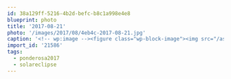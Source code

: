 ```yaml
---
id: 38a129ff-5216-4b2d-befc-b8c1a998e4e8
blueprint: photo
title: '2017-08-21'
photo: '/images/2017/08/4eb4c-2017-08-21.jpg'
caption: '<!-- wp:image --><figure class="wp-block-image"><img src="/assets/images/2017/08/4eb4c-2017-08-21.jpg" /></figure><!-- /wp:image --><!-- wp:paragraph --><p>Random portapottie pinhole cameras #solareclipse #ponderosa2017</p><!-- /wp:paragraph -->'
import_id: '21586'
tags:
  - ponderosa2017
  - solareclipse
---
```

